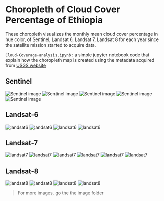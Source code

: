# Choropleth of Cloud Cover Percentage of Ethiopia

These choropleth visualizes the monthly mean cloud cover percentage in hue color, of Sentinel, Landsat 6, Landsat 7, Landsat 8 for each year since the satellite mission started to acquire data. 

`Cloud-Coverage-analysis.ipynb` : a simple jupyter notebook code that explain how the choropleth map is created using the metadata acquired from [USGS website](https://earthexplorer.usgs.gov/)

## Sentinel 

![Sentinel image](Sentinel/cloud_coverage_2015.png)
![Sentinel image](Sentinel/cloud_coverage_2016.png)
![Sentinel image](Sentinel/cloud_coverage_2017.png)
![Sentinel image](Sentinel/cloud_coverage_2018.png)
![Sentinel image](Sentinel/cloud_coverage_2018.png)

## Landsat-6

![landsat6](Landsat6/landsat_coverage_2008.png)
![landsat6](Landsat6/landsat_coverage_2009.png)
![landsat6](Landsat6/landsat_coverage_2010.png)
![landsat6](Landsat6/landsat_coverage_2011.png)

## Landsat-7

![landsat7](Landsat7/landsat7_coverage_1999.png)
![landsat7](Landsat7/landsat7_coverage_2000.png)
![landsat7](Landsat7/landsat7_coverage_2005.png)
![landsat7](Landsat7/landsat7_coverage_2006.png)
![landsat7](Landsat7/landsat7_coverage_2007.png)
![landsat7](Landsat7/landsat7_coverage_2019.png)

## Landsat-8

![landsat8](Landsat8/landsat_coverage_2013.png)
![landsat8](Landsat8/landsat_coverage_2014.png)
![landsat8](Landsat8/landsat_coverage_2015.png)
![landsat8](Landsat8/landsat_coverage_2016.png)


> For more images, go the the image folder
